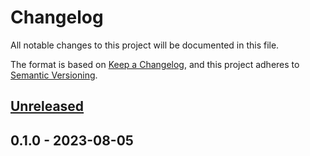 # Changelog

All notable changes to this project will be documented in this file.

The format is based on [Keep a Changelog](https://keepachangelog.com/en/1.0.0/),
and this project adheres to [Semantic Versioning](https://semver.org/spec/v2.0.0.html).

<a name="unreleased"></a>
## [Unreleased]


<a name="0.1.0"></a>
## 0.1.0 - 2023-08-05

[Unreleased]: https://github.com/faustbrian/package_slug/compare/0.1.0...HEAD
